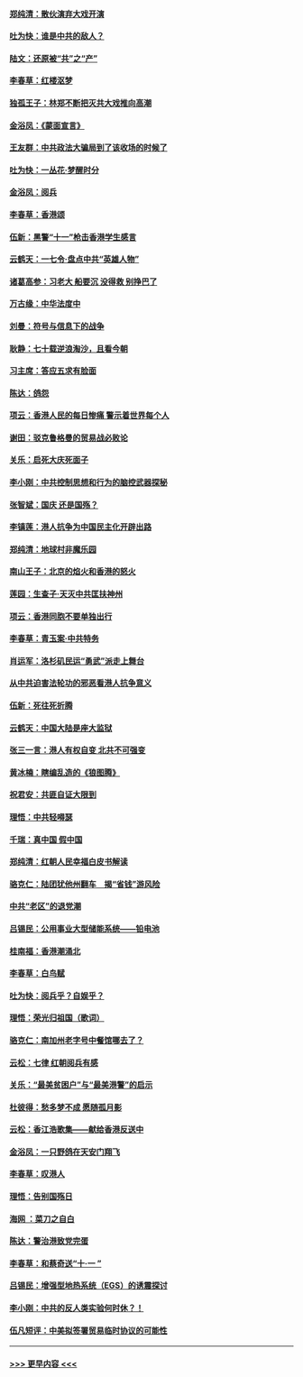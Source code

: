#### [郑纯清：散伙演弃大戏开演](../pages/nsc993/n11570826.md?t=10060622) 
#### [吐为快：谁是中共的敌人？](../pages/nsc993/n11570817.md?t=10060622) 
#### [陆文：还原被“共”之“产”](../pages/nsc993/n11570798.md?t=10060622) 
#### [李春草：红楼沤梦](../pages/nsc993/n11569673.md?t=10060622) 
#### [独孤王子：林郑不断把灭共大戏推向高潮](../pages/nsc993/n11569381.md?t=10060622) 
#### [金浴凤：《蒙面宣言》](../pages/nsc993/n11569368.md?t=10060622) 
#### [王友群：中共政法大骗局到了该收场的时候了](../pages/nsc993/n11568940.md?t=10060622) 
#### [吐为快：一丛花‧梦醒时分](../pages/nsc993/n11567491.md?t=10060622) 
#### [金浴凤：阅兵](../pages/nsc993/n11567454.md?t=10060622) 
#### [李春草：香港颂](../pages/nsc993/n11567444.md?t=10060622) 
#### [伍新：黑警“十一”枪击香港学生感言](../pages/nsc993/n11567426.md?t=10060622) 
#### [云鹤天：一七令‧盘点中共“英雄人物”](../pages/nsc993/n11567091.md?t=10060622) 
#### [诸葛高参：习老大 船要沉 没得救 别挣巴了](../pages/nsc993/n11566976.md?t=10060622) 
#### [万古缘：中华法度中](../pages/nsc993/n11566726.md?t=10060622) 
#### [刘曼：符号与信息下的战争](../pages/nsc993/n11564655.md?t=10060622) 
#### [耿静：七十载逆浪淘沙，且看今朝](../pages/nsc993/n11564520.md?t=10060622) 
#### [习主席：答应五求有脸面](../pages/nsc993/n11563953.md?t=10060622) 
#### [陈达：鸽怨](../pages/nsc993/n11561879.md?t=10060622) 
#### [项云：香港人民的每日惨痛  警示着世界每个人](../pages/nsc993/n11559273.md?t=10060622) 
#### [谢田：驳克鲁格曼的贸易战必败论](../pages/nsc993/n11555840.md?t=10060622) 
#### [关乐：启死大庆死面子](../pages/nsc993/n11556823.md?t=10060622) 
#### [李小刚：中共控制思想和行为的脑控武器探秘](../pages/nsc993/n11556776.md?t=10060622) 
#### [张智斌：国庆  还是国殇？](../pages/nsc993/n11556617.md?t=10060622) 
#### [李镇莲：港人抗争为中国民主化开辟出路](../pages/nsc993/n11556570.md?t=10060622) 
#### [郑纯清：地球村非魔乐园](../pages/nsc993/n11555415.md?t=10060622) 
#### [南山王子：北京的焰火和香港的怒火](../pages/nsc993/n11555318.md?t=10060622) 
#### [莲园：生查子·天灭中共匡扶神州](../pages/nsc993/n11555302.md?t=10060622) 
#### [项云：香港同胞不要单独出行](../pages/nsc993/n11555276.md?t=10060622) 
#### [李春草：青玉案‧中共特务](../pages/nsc993/n11552356.md?t=10060622) 
#### [肖运军：洛杉矶民运“勇武”派走上舞台](../pages/nsc993/n11551595.md?t=10060622) 
#### [从中共迫害法轮功的邪恶看港人抗争意义](../pages/nsc993/n11540858.md?t=10060622) 
#### [伍新：死往死折腾](../pages/nsc993/n11550174.md?t=10060622) 
#### [云鹤天：中国大陆是座大监狱](../pages/nsc993/n11550155.md?t=10060622) 
#### [张三一言：港人有权自变 北共不可强变](../pages/nsc993/n11550132.md?t=10060622) 
#### [黄冰楠：瞎编乱造的《狼图腾》](../pages/nsc993/n11550082.md?t=10060622) 
#### [祝君安：共匪自证大限到](../pages/nsc993/n11550041.md?t=10060622) 
#### [理悟：中共轻嘚瑟](../pages/nsc993/n11547978.md?t=10060622) 
#### [千瑞：真中国 假中国](../pages/nsc993/n11547865.md?t=10060622) 
#### [郑纯清：红朝人民幸福白皮书解读](../pages/nsc993/n11547499.md?t=10060622) 
#### [骆克仁：陆团犹他州翻车　揭“省钱”游风险](../pages/nsc993/n11546977.md?t=10060622) 
#### [中共“老区”的退党潮](../pages/nsc993/n11545995.md?t=10060622) 
#### [吕锡民：公用事业大型储能系统——铅电池](../pages/nsc993/n11545701.md?t=10060622) 
#### [桂南福：香港潮涌北](../pages/nsc993/n11545682.md?t=10060622) 
#### [李春草：白鸟赋](../pages/nsc993/n11545663.md?t=10060622) 
#### [吐为快：阅兵乎？自娱乎？](../pages/nsc993/n11545625.md?t=10060622) 
#### [理悟：荣光归祖国（歌词）](../pages/nsc993/n11545616.md?t=10060622) 
#### [骆克仁：南加州老字号中餐馆哪去了？](../pages/nsc993/n11545120.md?t=10060622) 
#### [云松：七律 红朝阅兵有感](../pages/nsc993/n11542394.md?t=10060622) 
#### [关乐：“最美贫困户”与“最美港警”的启示](../pages/nsc993/n11542252.md?t=10060622) 
#### [杜彼得：愁多梦不成 愿随孤月影](../pages/nsc993/n11540296.md?t=10060622) 
#### [云松：香江浩歌集——献给香港反送中](../pages/nsc993/n11540149.md?t=10060622) 
#### [金浴凤：一只野鸽在天安门翔飞](../pages/nsc993/n11540280.md?t=10060622) 
#### [李春草：叹港人](../pages/nsc993/n11540119.md?t=10060622) 
#### [理悟：告别国殇日](../pages/nsc993/n11539610.md?t=10060622) 
#### [海网 ：菜刀之自白](../pages/nsc993/n11539597.md?t=10060622) 
#### [陈达：警治港致党完蛋](../pages/nsc993/n11538127.md?t=10060622) 
#### [李春草：和蔡奇送“十·一 ”](../pages/nsc993/n11537810.md?t=10060622) 
#### [吕锡民：增强型地热系统（EGS）的诱震探讨](../pages/nsc993/n11537765.md?t=10060622) 
#### [李小刚：中共的反人类实验何时休？！](../pages/nsc993/n11537669.md?t=10060622) 
#### [伍凡短评：中美拟签署贸易临时协议的可能性](../pages/nsc993/n11536773.md?t=10060622) 

----
#### [ >>> 更早内容 <<< ](../indexes/nsc993-earlier.md)
